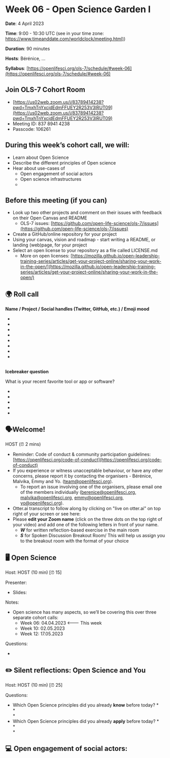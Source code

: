 
# Week 06 - Open Science Garden I

**Date**: 4 April 2023

**Time**: 9:00 - 10:30 UTC (see in your time zone: [https://www.timeanddate.com/worldclock/meeting.html)](https://www.timeanddate.com/worldclock/meeting.html))

**Duration**: 90 minutes

**Hosts**: Bérénice, ...

**Syllabus**: [https://openlifesci.org/ols-7/schedule/#week-06](https://openlifesci.org/ols-7/schedule/#week-06)





## **Join OLS-7 Cohort Room**

   * [https://us02web.zoom.us/j/83789414238?pwd=TmxhTnYxcjdEdmFFUEY2R253V3lRUT09](https://us02web.zoom.us/j/83789414238?pwd=TmxhTnYxcjdEdmFFUEY2R253V3lRUT09)
   * Meeting ID: 837 8941 4238
   * Passcode: 106261


## During this week’s cohort call, we will:

   * Learn about Open Science
   * Describe the different principles of Open science
   * Hear about use-cases of
       * Open engagement of social actors
       * Open science infrastructures
       *  


## Before this meeting (if you can)

   * Look up two other projects and comment on their issues with feedback on their Open Canvas and README
       * OLS-7 issues: [https://github.com/open-life-science/ols-7/issues](https://github.com/open-life-science/ols-7/issues)
   * Create a GitHub/online repository for your project
   * Using your canvas, vision and roadmap - start writing a README, or landing (web)page, for your project
   * Select an open license to your repository as a file called LICENSE.md
       * More on open licenses: [https://mozilla.github.io/open-leadership-training-series/articles/get-your-project-online/sharing-your-work-in-the-open/](https://mozilla.github.io/open-leadership-training-series/articles/get-your-project-online/sharing-your-work-in-the-open/)


## 🌍 Roll call

**Name / Project / Social handles (Twitter, GitHub, etc.) / Emoji mood**

   *  
   *  
   *  
   *  
   *  
   *  
   *  
   *  
## 

**Icebreaker question**

What is your recent favorite tool or app or software?

   *  
   *  
   *  
   *  
   *  


## 🗣️Welcome!

HOST (⏰ 2 mins)

   * Reminder: Code of conduct \& community participation guidelines: [https://openlifesci.org/code-of-conduct](https://openlifesci.org/code-of-conduct)
   * If you experience or witness unacceptable behaviour, or have any other concerns, please report it by contacting the organisers - Bérénice, Malvika, Emmy and Yo. (team@openlifesci.org).
       * To report an issue involving one of the organisers, please email one of the members individually (berenice@openlifesci.org, malvika@openlifesci.org, emmy@openlifesci.org, yo@openlifesci.org).
   * Otter.ai transcript to follow along by clicking on "live on otter.ai" on top right of your screen or see here:
   * Please **edit your Zoom name** (click on the three dots on the top right of your video) and add one of the following letters in front of your name.
       * ***W*** for written reflection-based exercise in the main room
       * ***S*** for Spoken Discussion Breakout Room/ This will help us assign you to the breakout room with the format of your choice


## 🖥 Open Science

Host: HOST (10 min) [⏰ 15]



Presenter: 

   * Slides: 


Notes:

   * Open science has many aspects, so we’ll be covering this over three separate cohort calls:
       * Week 06: 04.04.2023 <--- This week
       * Week 10: 02.05.2023
       * Week 12: 17.05.2023


Questions:

   * 



## ✏️ Silent reflections: Open Science and You

Host: HOST (10 min) [⏰ 25]



Questions:

   * Which Open Science principles did you already **know** before today?
       *  
       *  
       *  
   * Which Open Science principles did you already **apply** before today?
       *  
       *  
       *  


## 💻 Open engagement of social actors: <Title>

Host: HOST (10 minutes + 5 for questions) [⏰ 40]



Guest speaker: Umar Farouk

   * <Contact / social>
   * Slides: <LINK>


Notes:

   *  
   *  
   * 

Questions: 

   *  
   *  
   *  




## 💻 <Topic>: <Title>

Host: HOST (10 minutes + 5 for questions) [⏰ 55]



Guest speaker: <Name>

   * <Contact / social>
   * Slides: <LINK>


Notes:

   *  
   *  
   * 

Questions: 

   *  
   *  
   *  


## 👥 Breakout discussion: Open Research?

[HOST] introduces, [HOST] makes breakouts (15 minutes) [⏰ 70]

15 minutes, ~3-4/room: we will have some written discussion and some spoken discussion room



#### Discussion prompts for the room:

   * Do you think scientific research is open?
   * If yes,
       * How is it open?
       * Why do you call it open?
   * If you wouldn’t call it open,
       * Why not?
       * Can we then call it “closed” science? 
       * If applicable, include a comment on who is inside that closeted science and who is out, or who belongs and who doesn’t
           * Think of what group you belong to. 


**Breakout room reminder**: If you need assistance in your breakout room, please click the ’ Ask for Help’ button at the bottom of your screen



#### **Notes from breakout discussions**

Breakout Room 1 - Written/Spoken

   * Names
       *  
   * Notes
       * 



Breakout Room 2 - Written/Spoken

   * Names
       *  
   * Notes
       * 

       * 

Breakout Room 3 - Written/Spoken

   * Names
       *  
   * Notes
       * 

       * 

Breakout Room 4 - Written/Spoken

   * Names
       *  
   * Notes
       * 



**Any insights/thoughts/comments to share from your breakout room?**

   * 

   * 

   * 

   * 

   * 

   * 

   * 

   * 



## 💻 <Topic>: <Title>

Host: HOST (10 minutes + 5 for questions) [⏰ 85]



Guest speaker: <Name>

   * <Contact / social>
   * Slides: <LINK>


Notes:

   *  
   *  
   * 

Questions: 

   *  
   *  
   *  




## 🗣️ Closing 

Host:  (⏰ 5 minutes) 90



Open Science elements



Assignments

   * Check the GitHub Intro notes, learning resource and video from last week
       * Notes (with links to learning resource): [https://bit.ly/ols-7-week-05](https://bit.ly/ols-7-week-05)
       * Video: 
   * Prepare to share your project online through Git Pages, Google Site, Wordpress or other option. ← long term assignment, do it in your own pace.


Next weeks:

   * Week 7: Attend your Mentor-mentee call
   * Week 8: Cohort call - We will discuss community design for inclusivity 🏡: [https://openlifesci.org/ols-7/schedule/#week-08Open](https://openlifesci.org/ols-7/schedule/#week-08Open)


### Q\&A for after the call 

Response will be shared through notes

   * 



### Feedback

What worked?

   *  
   *  
What didn’t work?

   *  
   *  
What would you change?

   *  
   *  
What surprised you?

   *  I attended a written brakout room for the first time this time and I really like to have this option. <3
   *  
   * 

   * 



*Reference: Mozilla Open Leaders, Open Life Science *

*License: CC BY 4.0, Open Life Science (OLS-6), 2022*
